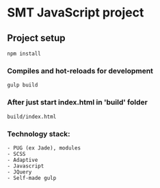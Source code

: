 # SMT JavaScript project

## Project setup
```
npm install
```

### Compiles and hot-reloads for development
```
gulp build
```

### After just start index.html in 'build' folder
```
build/index.html
```

### Technology stack:
```
- PUG (ex Jade), modules
- SCSS
- Adaptive
- Javascript
- JQuery
- Self-made gulp
```
